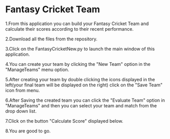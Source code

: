 # Fantasy Cricket Team
1.From this application you can build your Fantasy Cricket Team and calculate their scores according to their recent performance.

2.Download all the files from the repository.

3.Click on the FantasyCricketNew.py to launch the main window of this application.

4.You can create your team by clicking the "New Team" option in the "ManageTeams" menu option.

5.After creating your team by double clicking the icons displayed in the left(your final team will be displayed on the right) click on the "Save Team" icon from menu.

6.After Saving the created team you can click the "Evaluate Team" option in "ManageTeams" and then you can select your team and match from the drop down list.

7.Click on the button "Calculate Score" displayed below.

8.You are good to go.

